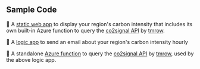 ## Sample Code

🌱 A [static web app](./web-app) to display your region's carbon intensity that includes its own built-in Azure function to query the [co2signal API](https://docs.co2signal.com/#introduction) by [tmrow](https://www.tmrow.com/).

🌱 A [logic app](./logic-app) to send an email about your region's carbon intensity hourly

🌱 A standalone [Azure function](./function-app) to query the [co2signal API](https://docs.co2signal.com/#introduction) by [tmrow](https://www.tmrow.com/), used by the above logic app.
